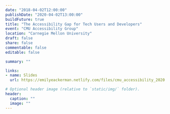```yaml
---
date: "2018-04-02T12:00:00"
publishDate: "2020-04-02T13:00:00"
buildFuture: true 
title: "The Accessibility Gap for Tech Users and Developers"
event: "CMU Accessibility Group"
location: "Carnegie Mellon University"
draft: false  
share: false
commentable: false
editable: false

summary: ""

links:
- name: Slides
  url: https://emilyeackerman.netlify.com/files/cmu_accessibility_2020.pdf

# Optional header image (relative to `static/img/` folder).
header:
  caption: ""
  image: ""
---
```



